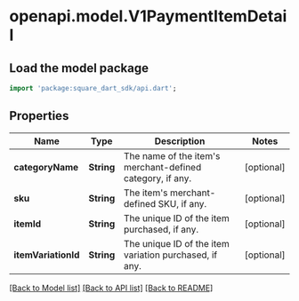 # openapi.model.V1PaymentItemDetail

## Load the model package
```dart
import 'package:square_dart_sdk/api.dart';
```

## Properties
Name | Type | Description | Notes
------------ | ------------- | ------------- | -------------
**categoryName** | **String** | The name of the item's merchant-defined category, if any. | [optional] 
**sku** | **String** |  The item's merchant-defined SKU, if any. | [optional] 
**itemId** | **String** | The unique ID of the item purchased, if any. | [optional] 
**itemVariationId** | **String** | The unique ID of the item variation purchased, if any. | [optional] 

[[Back to Model list]](../README.md#documentation-for-models) [[Back to API list]](../README.md#documentation-for-api-endpoints) [[Back to README]](../README.md)


